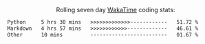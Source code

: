 <p align="center">Rolling seven day <a href="https://wakatime.com/@syrkis"/>WakaTime</a> coding stats:</p>
<!--START_SECTION:waka-->

```txt
Python     5 hrs 30 mins   >>>>>>>>>>>>>------------   51.72 %
Markdown   4 hrs 57 mins   >>>>>>>>>>>>-------------   46.61 %
Other      10 mins         -------------------------   01.67 %
```

<!--END_SECTION:waka-->
